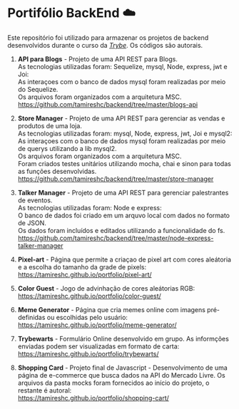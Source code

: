 # Portifólio BackEnd :cloud:

Este repositório foi utilizado para armazenar os projetos de backend desenvolvidos durante o curso da _[Trybe](https://www.betrybe.com/)_.
Os códigos são autorais.<br>

1. **API para Blogs** - Projeto de uma API REST para Blogs. <br>
  As tecnologias utilizadas foram:  Sequelize, mysql, Node, express, jwt e Joi:<br>
  As interaçoes com o banco de dados mysql foram realizadas por meio do Sequelize.<br>
  Os arquivos foram organizados com a arquitetura MSC.<br>
  https://github.com/tamireshc/backend/tree/master/blogs-api <br>
   
2. **Store Manager** - Projeto de uma API REST para gerenciar as vendas e produtos de uma loja.<br>
  As tecnologias utilizadas foram:  mysql, Node, express, jwt, Joi e mysql2:<br>
  As interaçoes com o banco de dados mysql foram realizadas por meio de querys utilizando a lib mysql2.<br>
  Os arquivos foram organizados com a arquitetura MSC.<br>
  Foram criados testes unitários utilizando mocha, chai e sinon para todas as funções desenvolvidas.<br>
   https://github.com/tamireshc/backend/tree/master/store-manager<br>
   
3. **Talker Manager** - Projeto de uma API REST para gerenciar palestrantes de eventos.<br>
  As tecnologias utilizadas foram:   Node e express:<br>
  O banco de dados foi criado em um arquvo local com dados no formato de JSON.<br>
  Os dados foram incluídos e editados utilizando a funcionalidade do fs.<br>
  https://github.com/tamireshc/backend/tree/master/node-express-talker-manager<br>
    
4. **Pixel-art** - Página que permite a criaçao de pixel art com cores aleátoria e a escolha do tamanho da grade de pixels:   
   https://tamireshc.github.io/portfolio/pixel-art/<br>
   
5. **Color Guest** - Jogo de advinhação de cores aleátorias RGB:<br>
   https://tamireshc.github.io/portfolio/color-guest/<br>
   
6. **Meme Generator** - Página que cria memes online com imagens pré-definidas ou escolhidas pelo usuário:
   https://tamireshc.github.io/portfolio/meme-generator/<br>
   
7. **Trybewarts** - Formulário Online desenvolvido em grupo. As informções enviadas podem ser visualizadas em formato de carta:<br>
  https://tamireshc.github.io/portfolio/trybewarts/<br>
  
8. **Shopping Card** - Projeto final de Javascript - Desenvolvimento de uma página de e-commerce que busca dados na API do Mercado Livre. Os arquivos da pasta mocks foram fornecidos ao início do projeto, o restante é autoral:<br>
   https://tamireshc.github.io/portfolio/shopping-cart/<br>
